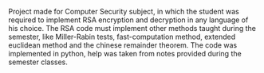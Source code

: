 Project made for Computer Security subject, in which the student was required
to implement RSA encryption and decryption in any language of his choice.
The RSA code must implement other methods taught during the semester, like
Miller-Rabin tests, fast-computation method, extended euclidean method and 
the chinese remainder theorem.
The code was implemented in python, help was taken from notes provided 
during the semester classes.
